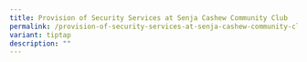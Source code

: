 ```yaml
---
title: Provision of Security Services at Senja Cashew Community Club
permalink: /provision-of-security-services-at-senja-cashew-community-club/
variant: tiptap
description: ""
---
```

